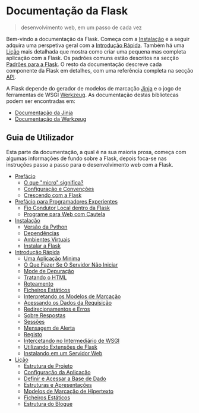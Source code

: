# Documentação da Flask

> desenvolvimento web, em um passo de cada vez

Bem-vindo a documentação da Flask. Começa com a [Instalação](./03-installation.md) e a seguir adquira uma perspetiva geral com a [Introdução Rápida](./04-quickstart.md). Também há uma [Lição](./05-tutorial.md) mais detalhada que mostra como criar uma pequena mas completa aplicação com a Flask. Os padrões comuns estão descritos na secção [Padrões para a Flask](). O resto da documentação descreve cada componente da Flask em detalhes, com uma referência completa na secção [API]().

A Flask depende do gerador de modelos de marcação [Jinja](https://www.palletsprojects.com/p/jinja/) e o jogo de ferramentas de WSGI [Werkzeug](https://www.palletsprojects.com/p/werkzeug/). As documentação destas bibliotecas podem ser encontradas em:

* [Documentação da Jinja](https://jinja.palletsprojects.com/)
* [Documentação da Werkzeug](https://werkzeug.palletsprojects.com/)

## Guia de Utilizador

Esta parte da documentação, a qual é na sua maioria prosa, começa com algumas informações de fundo sobre a Flask, depois foca-se nas instruções passo a passo para o desenvolvimento web com a Flask.

* [Prefácio](01-foreword.md)
    * [O que "micro" significa?](01-foreword.md#o-que-\"micro\"-quer-realmente-dizer)
    * [Configuração e Convenções](01-foreword.md#configuração-e-convenções)
    * [Crescendo com a Flask](01-foreword.md#crescendo-com-flask)
* [Prefácio para Programadores Experientes](02-forword-for-experienced-programmers.md)
    * [Fio Condutor Local dentro da Flask](02-forword-for-experienced-programmers.md#fio-condutor-local-dentro-da-flask)
    * [Programe para Web com Cautela](02-forword-for-experienced-programmers.md#programa-para-web-com-cautela)
* [Instalação](03-installation.md)
    * [Versão da Python](03-installation.md#versão-da-python)
    * [Dependências](03-installation.md#dependências)
    * [Ambientes Virtuais](03-installation.md#ambiente-virtual)
    * [Instalar a Flask](03-installation.md#instalar-a-flask)
* [Introdução Rápida](04-quickstart.md)
    * [Uma Aplicação Minima](04-quickstart.md#uma-aplicação-minima)
    * [O Que Fazer Se O Servidor Não Iniciar](04-quickstart.md#o-que-fazer-caso-o-servidor-não-iniciar)
    * [Mode de Depuração](04-quickstart.md#modo-de-depuração)
    * [Tratando o HTML](04-quickstart.md#tratando-o-html)
    * [Roteamento](04-quickstart.md#roteamento)
    * [Ficheiros Estáticos](04-quickstart.md#ficheiros-estáticos)
    * [Interpretando os Modelos de Marcação](04-quickstart.md#interpretando-os-modelos-de-marcação)
    * [Acessando os Dados da Requisição](04-quickstart.md#acessando-os-dados-da-requisição)
    * [Redirecionamentos e Erros](04-quickstart.md#redirecionamentos-e-erros)
    * [Sobre Respostas](04-quickstart.md#sobre-respostas)
    * [Sessões](04-quickstart.md#sessões)
    * [Mensagem de Alerta](04-quickstart.md#mensagem-de-alerta)
    * [Registo](04-quickstart.md#registo)
    + [Intercetando no Intermediário de WSGI](04-quickstart.md#intercetando-no-intermediário-de-wsgi)
    * [Utilizando Extensões de Flask](04-quickstart.md#utilizando-extensões-de-flask)
    * [Instalando em um Servidor Web](04-quickstart.md#instalando-em-um-servidor-web)
* [Lição](05-tutorial.md)
    * [Estrutura de Projeto](05-tutorial.md#estrutura-de-projeto)
    * [Configuração da Aplicação](05-tutorial.md#configuração-da-aplicação)
    * [Definir e Acessar a Base de Dado](05-tutorial.md#definir-e-acessar-o-banco-de-dados)
    * [Estruturas e Apresentações](05-tutorial.md#estruturas-e-apresentações)
    * [Modelos de Marcação de Hipertexto](05-tutorial.md#modelos-de-marcação)
    * [Ficheiros Estáticos](05-tutorial.md#ficheiros-estáticos)
    * [Estrutura do Blogue](05-tutorial.md#estrutura-de-blogue)